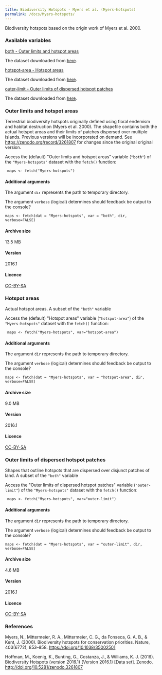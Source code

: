 ```yaml
---
title: Biodiversity Hotspots - Myers et al. (Myers-hotspots)
permalink: /docs/Myers-hotspots/
---
```

Biodiversity hotspots based on the origin work of Myers et al. 2000. 


### Available variables 

[both - Outer limits and hotspot areas](#outer-limits-and-hotspot-areas)

The dataset downloaded from [here](https://zenodo.org/record/3261807).

[hotspot-area - Hotspot areas](#hotspot-areas)

The dataset downloaded from [here](https://zenodo.org/record/3261807).

[outer-limit - Outer limits of dispersed hotspot patches](#outer-limits-of-dispersed-hotspot-patches)

The dataset downloaded from [here](https://zenodo.org/record/3261807).

	
### Outer limits and hotspot areas

Terrestrial biodiversity hotspots originally defined using floral endemism and habitat destruction (Myers et al. 2000). 
The shapefile contains both the actual hotspot areas and their limits of patches dispersed over multiple islands. Previous versions will be incorporated on demand. See https://zenodo.org/record/3261807 for changes since the original original version.

Access the (default) "Outer limits and hotspot areas" variable (`"both"`) of the `"Myers-hotspots"` dataset with the `fetch()` function:

```{r}
 maps <- fetch("Myers-hotspots")

```
#### Additional arguments

The argument `dir` represents the path to temporary directory. 

The argument `verbose` (logical) determines should feedback be output to the console?

```{r}
maps <- fetch(dat = "Myers-hotspots", var = "both", dir, verbose=FALSE)

```


#### Archive size

13.5 MB

#### Version

2016.1 

#### Licence

[CC-BY-SA](https://creativecommons.org/licenses/by-sa/4.0/)


### Hotspot areas

Actual hotspot areas. A subset of the `"both"` variable

Access the (default) "Hotspot areas" variable (`"hotspot-area"`) of the `"Myers-hotspots"` dataset with the `fetch()` function:

```{r}
 maps <- fetch("Myers-hotspots", var="hotspot-area")

```
#### Additional arguments

The argument `dir` represents the path to temporary directory. 

The argument `verbose` (logical) determines should feedback be output to the console?

```{r}
maps <- fetch(dat = "Myers-hotspots", var = "hotspot-area", dir, verbose=FALSE)

```


#### Archive size

9.0 MB

#### Version

2016.1 

#### Licence

[CC-BY-SA](https://creativecommons.org/licenses/by-sa/4.0/)

### Outer limits of dispersed hotspot patches

Shapes that outline hotspots that are dispersed over disjunct patches of land. A subset of the `"both"` variable

Access the "Outer limits of dispersed hotspot patches" variable (`"outer-limit"`) of the `"Myers-hotspots"` dataset with the `fetch()` function:

```{r}
 maps <- fetch("Myers-hotspots", var="outer-limit")

```
#### Additional arguments

The argument `dir` represents the path to temporary directory. 

The argument `verbose` (logical) determines should feedback be output to the console?

```{r}
maps <- fetch(dat = "Myers-hotspots", var = "outer-limit", dir, verbose=FALSE)

```


#### Archive size

4.6 MB

#### Version

2016.1 

#### Licence

[CC-BY-SA](https://creativecommons.org/licenses/by-sa/4.0/)



### References

Myers, N., Mittermeier, R. A., Mittermeier, C. G., da Fonseca, G. A. B., & Kent, J. (2000). Biodiversity hotspots for conservation priorities. Nature, 403(6772), 853–858. https://doi.org/10.1038/35002501

Hoffman, M., Koenig, K., Bunting, G., Costanza, J.,  & Williams, K. J. (2016). Biodiversity Hotspots (version 2016.1) (Version 2016.1) [Data set]. Zenodo. http://doi.org/10.5281/zenodo.3261807

